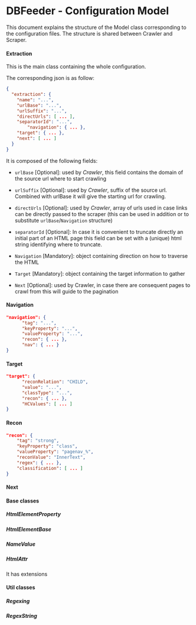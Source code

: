 ﻿# DBFeeder - Configuration Model

This document explains the structure of the Model class corresponding to the configuration files.
The structure is shared between Crawler and Scraper.

#### Extraction

This is the main class containing the whole configuration.

The corresponding json is as follow:

```json
{
  "extraction": {
    "name": "...",
    "urlBase": "...",
    "urlSuffix": "...",
    "directUrls": [ ... ],
    "separatorId": "...",
        "navigation": { ... },
    "target": { ... },
    "next": [ ... ]
  }
}
```

It is composed of the following fields:

- `urlBase` [Optional]: used by _Crawler_, this field contains the domain of the source url where to start crawling

- `urlSuffix` [Optional]: used by _Crawler_, suffix of the source url. Combined with urlBase it will give the starting url for crawling.

- `directUrls` [Optional]: used by _Crawler_, array of urls used in case links can be directly passed to the scraper (this can be used in addition or to substitute `urlBase`/`Navigation` structure)

- `separatorId` [Optional]: In case it is convenient to truncate directly an initial part of an HTML page this field can be set with a (unique) html string identifying where to truncate.

- `Navigation` [Mandatory]: object containing direction on how to traverse the HTML

- `Target` [Mandatory]: object containing the target information to gather

- `Next` [Optional]: used by Crawler, in case there are consequent pages to crawl from this will guide to the pagination


#### Navigation

```json
"navigation": {
      "tag": "...",
      "keyProperty": "...",
      "valueProperty": "...",
      "recon": { ... },
      "nav": { ... }
}
```

#### Target

```json
"target": {
      "reconRelation": "CHILD",
      "value": "...",
      "classType": "...",
      "recon": { ... },
      "HCValues": [ ... ]
}
```

#### Recon

```json
"recon": {
    "tag": "strong",
    "keyProperty": "class",
    "valueProperty": "pagenav_%",
    "reconValue": "InnerText",
    "regex": { ... },
    "classification": [ ... ]
}
```

#### Next


#### Base classes

##### HtmlElementProperty

##### HtmlElementBase

##### NameValue

##### HtmlAttr

It has extensions

#### Util classes

##### Regexing

##### RegexString

